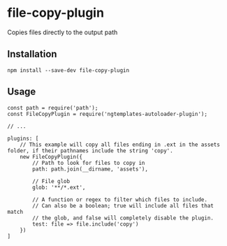 # file-copy-plugin
Copies files directly to the output path

## Installation

	npm install --save-dev file-copy-plugin

## Usage

	const path = require('path');
	const FileCopyPlugin = require('ngtemplates-autoloader-plugin');

	// ...

	plugins: [
		// This example will copy all files ending in .ext in the assets folder, if their pathnames include the string 'copy'.
		new FileCopyPlugin({
			// Path to look for files to copy in
			path: path.join(__dirname, 'assets'),

			// File glob
			glob: '**/*.ext',

			// A function or regex to filter which files to include.
			// Can also be a boolean; true will include all files that match
			// the glob, and false will completely disable the plugin.
			test: file => file.include('copy')
		})
	]
